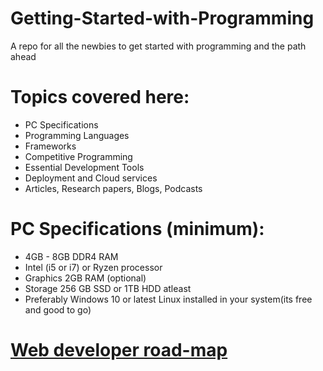 # Getting-Started-with-Programming

A repo for all the newbies to get started with programming and the path ahead

# Topics covered here:

- PC Specifications
- Programming Languages
- Frameworks
- Competitive Programming
- Essential Development Tools
- Deployment and Cloud services
- Articles, Research papers, Blogs, Podcasts

# PC Specifications (minimum):

- 4GB - 8GB DDR4 RAM
- Intel (i5 or i7) or Ryzen processor
- Graphics 2GB RAM (optional)
- Storage 256 GB SSD or 1TB HDD atleast
- Preferably Windows 10 or latest Linux installed in your system(its free and good to go)

# [Web developer road-map](https://github.com/kamranahmedse/developer-roadmap)
